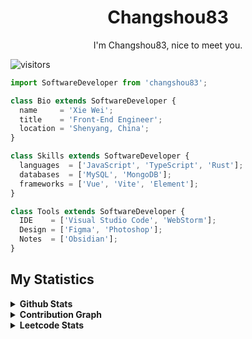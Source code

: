 <h1 align="center">
  <b>Changshou83</b>
</h1>
<div align="center">
I'm Changshou83, nice to meet you.
</div>

![visitors](https://komarev.com/ghpvc/?username=changshou83&label=visitors&color=blue&style=plastic)

```js
import SoftwareDeveloper from 'changshou83';

class Bio extends SoftwareDeveloper {
  name     = 'Xie Wei';
  title    = 'Front-End Engineer';
  location = 'Shenyang, China';
}

class Skills extends SoftwareDeveloper {
  languages  = ['JavaScript', 'TypeScript', 'Rust'];
  databases  = ['MySQL', 'MongoDB'];
  frameworks = ['Vue', 'Vite', 'Element'];
}

class Tools extends SoftwareDeveloper {
  IDE    = ['Visual Studio Code', 'WebStorm'];
  Design = ['Figma', 'Photoshop'];
  Notes  = ['Obsidian'];
}
```

## My Statistics

<details>
  <summary><strong>Github Stats</strong></summary>
  <div>
    <a href="https://github.com/anuraghazra/github-readme-stats"><img src="https://github-readme-stats.vercel.app/api/top-langs/?username=changshou83&layout=compact&theme=synthwave&hide_border=true" height="195"/></a>
    <a href="https://github.com/anuraghazra/github-readme-stats"><img src="https://github-readme-stats.vercel.app/api?username=changshou83&show_icons=true&include_all_commits=true&theme=synthwave&hide_border=true"/></a>
  </div>
</details>

<details>
  <summary><strong>Contribution Graph</strong></summary>
  <p align="left">
    <img width="90%" src="https://activity-graph.herokuapp.com/graph?username=changshou83&theme=xcode" />
  </p>
</details>

<details>
  <summary><strong>Leetcode Stats</strong></summary>
  <img src="https://leetcode.card.workers.dev/changshou83?theme=nord" />
</details>

<!-- <details>
  <summary><strong>WakaTime Stats</strong></summary>
  <!-- waka-box start -->
  <!-- waka-box end -->
  <!-- </details>
暂时不太想弄，gist的api是12月份到期
-->
<!--
**changshou83/changshou83** is a ✨ _special_ ✨ repository because its `README.md` (this file) appears on your GitHub profile.

Here are some ideas to get you started:

- 🔭 I’m currently working on ...
- 🌱 I’m currently learning ...
- 👯 I’m looking to collaborate on ...
- 🤔 I’m looking for help with ...
- 💬 Ask me about ...
- 📫 How to reach me: ...
- 😄 Pronouns: ...
- ⚡ Fun fact: ...
-->
